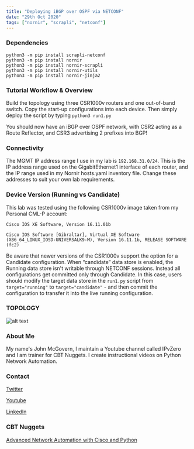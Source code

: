 ```yaml
---
title: "Deploying iBGP over OSPF via NETCONF"
date: "29th Oct 2020"
tags: ["nornir", "scrapli", "netconf"]
---
```


### Dependencies

```
python3 -m pip install scrapli-netconf
python3 -m pip install nornir
python3 -m pip install nornir-scrapli
python3 -m pip install nornir-utils
python3 -m pip install nornir-jinja2
```
### Tutorial Workflow & Overview

Build the topology using three CSR1000v routers and one out-of-band switch. Copy the start-up configurations into each device. Then simply deploy the script by typing ```python3 run1.py```

You should now have an iBGP over OSPF network, with CSR2 acting as a Route Reflector, and CSR3 advertising 2 prefixes into BGP! 

### Connectivity 
The MGMT IP address range I use in my lab is ```192.168.31.0/24```. This is the IP address range used on the GigabitEthernet1 interface of each router, and the IP range used in my Nornir hosts.yaml inventory file. Change these addresses to suit your own lab requirements.

### Device Version (Running vs Candidate)
This lab was tested using the following CSR1000v image taken from my Personal CML-P account:

```Cisco IOS XE Software, Version 16.11.01b```

```Cisco IOS Software [Gibraltar], Virtual XE Software (X86_64_LINUX_IOSD-UNIVERSALK9-M), Version 16.11.1b, RELEASE SOFTWARE (fc2)```


Be aware that newer versions of the CSR1000v support the option for a Candidate configuration. When “candidate” data store is enabled, the Running data store isn't writable through NETCONF sessions. Instead all configurations get committed only through Candidate. In this case, users should modify the target data store in the ```run1.py``` script from ```target="running"``` to ```target="candidate"``` - and then commit the configuration to transfer it into the live running configuration.




### TOPOLOGY

![alt text](https://github.com/IPvZero/scrapli_netconf_BGP/blob/main/images/ibgp.png?raw=true)

### About Me
My name's John McGovern, I maintain a Youtube channel called IPvZero and I am trainer for CBT Nuggets. 
I create instructional videos on Python Network Automation.

### Contact

[Twitter](https://twitter.com/IPvZero)

[Youtube](https://youtube.com/c/IPvZero)

[LinkedIn](https://www.linkedin.com/in/ipvzero)

### CBT Nuggets 

[Advanced Network Automation with Cisco and Python](http://learn.gg/adv-net)


